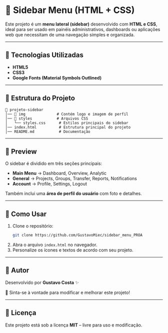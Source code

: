 # 📌 Sidebar Menu (HTML + CSS)

Este projeto é um **menu lateral (sidebar)** desenvolvido com **HTML e CSS**, ideal para ser usado em painéis administrativos, dashboards ou aplicações web que necessitam de uma navegação simples e organizada.

---

## 🚀 Tecnologias Utilizadas
- **HTML5**
- **CSS3**
- **Google Fonts (Material Symbols Outlined)**

---

## 📂 Estrutura do Projeto
```
📁 projeto-sidebar
│── 📁 img              # Contém logo e imagem de perfil
│── 📁 styles           # Arquivos CSS
│   └── styles.css      # Estilos principais do sidebar
│── index.html          # Estrutura principal do projeto
│── README.md           # Documentação
```

---

## 📸 Preview
O sidebar é dividido em três seções principais:
- **Main Menu** → Dashboard, Overview, Analytic  
- **General** → Projects, Groups, Transfer, Reports, Notifications  
- **Account** → Profile, Settings, Logout  

Também inclui uma **área de perfil do usuário** com foto e detalhes.

---

## 🔧 Como Usar
1. Clone o repositório:
   ```bash
   git clone https://github.com/GustavoMiec/sidebar_menu_PROA
   ```
2. Abra o arquivo `index.html` no navegador.
3. Personalize os ícones e textos de acordo com seu projeto.

---

## 👤 Autor
Desenvolvido por **Gustavo Costa** ✨  

📌 Sinta-se à vontade para modificar e melhorar este projeto!

---

## 📄 Licença
Este projeto está sob a licença **MIT** – livre para uso e modificação.
